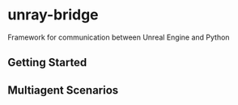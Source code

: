 # unray-bridge

Framework for communication between Unreal Engine and Python

## Getting Started


## Multiagent Scenarios

